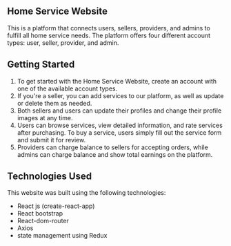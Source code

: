 ## Home Service Website

This is a platform that connects users, sellers, providers, and admins to fulfill all home service needs. The platform offers four different account types: user, seller, provider, and admin. 

## Getting Started

1. To get started with the Home Service Website, create an account with one of the available account types. 
2. If you're a seller, you can add services to our platform, as well as update or delete them as needed. 
3. Both sellers and users can update their profiles and change their profile images at any time.
4. Users can browse services, view detailed information, and rate services after purchasing. To buy a service, users simply fill out the service form and submit it for review.
5. Providers can charge balance to sellers for accepting orders, while admins can charge balance and show total earnings on the platform.

## Technologies Used

This website was built using the following technologies:
- React js (create-react-app)
- React bootstrap
- React-dom-router
- Axios
- state management using Redux
